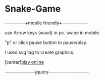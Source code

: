 # Snake-Game
----------+mobile friendly+-------------

use Arrow keys (wasd) in pc.
swipe in mobile.

"p" or click pause button to pause/play.

I used svg tag to create graphics.

[center][play online](https://shihadumar.github.io/)

---------------jquery--------------------
